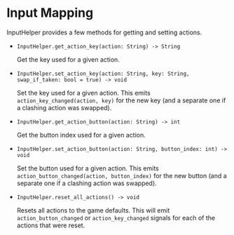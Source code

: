 # Input Mapping

InputHelper provides a few methods for getting and setting actions.

- `InputHelper.get_action_key(action: String) -> String`

    Get the key used for a given action.

- `InputHelper.set_action_key(action: String, key: String, swap_if_taken: bool = true) -> void`

    Set the key used for a given action. This emits `action_key_changed(action, key)` for the new key (and a separate one if a clashing action was swapped).

- `InputHelper.get_action_button(action: String) -> int`

    Get the button index used for a given action.

- `InputHelper.set_action_button(action: String, button_index: int) -> void`

    Set the button used for a given action. This emits `action_button_changed(action, button_index)` for the new button (and a separate one if a clashing action was swapped).

- `InputHelper.reset_all_actions() -> void`

    Resets all actions to the game defaults. This will emit `action_button_changed` or `action_key_changed` signals for each of the actions that were reset.